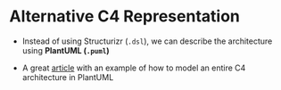 # Alternative C4 Representation

- Instead of using Structurizr (`.dsl`), we can describe the architecture using **PlantUML (`.puml`)**

- A great [article](https://medium.com/@robertdennyson/creating-c4-and-uml-diagrams-using-plantuml-with-vscode-extension-90032a21ec43) with an example of how to model an entire C4 architecture in PlantUML
